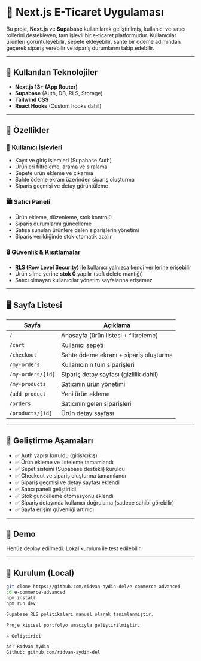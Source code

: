 # 🛒 Next.js E-Ticaret Uygulaması

Bu proje, **Next.js** ve **Supabase** kullanılarak geliştirilmiş, kullanıcı ve satıcı rollerini destekleyen, tam işlevli bir e-ticaret platformudur. Kullanıcılar ürünleri görüntüleyebilir, sepete ekleyebilir, sahte bir ödeme adımından geçerek sipariş verebilir ve sipariş durumlarını takip edebilir.

---

## 🔧 Kullanılan Teknolojiler

- **Next.js 13+ (App Router)**
- **Supabase** (Auth, DB, RLS, Storage)
- **Tailwind CSS**
- **React Hooks** (Custom hooks dahil)

---

## 🚀 Özellikler

### 👤 Kullanıcı İşlevleri

- Kayıt ve giriş işlemleri (Supabase Auth)
- Ürünleri filtreleme, arama ve sıralama
- Sepete ürün ekleme ve çıkarma
- Sahte ödeme ekranı üzerinden sipariş oluşturma
- Sipariş geçmişi ve detay görüntüleme

### 🛍️ Satıcı Paneli

- Ürün ekleme, düzenleme, stok kontrolü
- Sipariş durumlarını güncelleme
- Satışa sunulan ürünlere gelen siparişlerin yönetimi
- Sipariş verildiğinde stok otomatik azalır

### 🔒 Güvenlik & Kısıtlamalar

- **RLS (Row Level Security)** ile kullanıcı yalnızca kendi verilerine erişebilir
- Ürün silme yerine **stok 0** yapılır (soft delete mantığı)
- Satıcı olmayan kullanıcılar yönetim sayfalarına erişemez

---

## 🖥️ Sayfa Listesi

| Sayfa             | Açıklama                               |
| ----------------- | -------------------------------------- |
| `/`               | Anasayfa (ürün listesi + filtreleme)   |
| `/cart`           | Kullanıcı sepeti                       |
| `/checkout`       | Sahte ödeme ekranı + sipariş oluşturma |
| `/my-orders`      | Kullanıcının tüm siparişleri           |
| `/my-orders/[id]` | Sipariş detay sayfası (gizlilik dahil) |
| `/my-products`    | Satıcının ürün yönetimi                |
| `/add-product`    | Yeni ürün ekleme                       |
| `/orders`         | Satıcının gelen siparişleri            |
| `/products/[id]`  | Ürün detay sayfası                     |

---

## 🔄 Geliştirme Aşamaları

- ✅ Auth yapısı kuruldu (giriş/çıkış)
- ✅ Ürün ekleme ve listeleme tamamlandı
- ✅ Sepet sistemi (Supabase destekli) kuruldu
- ✅ Checkout ve sipariş oluşturma tamamlandı
- ✅ Sipariş geçmişi ve detay sayfası eklendi
- ✅ Satıcı paneli geliştirildi
- ✅ Stok güncelleme otomasyonu eklendi
- ✅ Sipariş detayında kullanıcı doğrulama (sadece sahibi görebilir)
- ✅ Sayfa erişim güvenliği artırıldı

---

## 📸 Demo

Henüz deploy edilmedi. Lokal kurulum ile test edilebilir.

---

## 📁 Kurulum (Local)

```bash
git clone https://github.com/ridvan-aydin-del/e-commerce-advanced
cd e-commerce-advanced
npm install
npm run dev

Supabase RLS politikaları manuel olarak tanımlanmıştır.

Proje kişisel portfolyo amacıyla geliştirilmiştir.

✍️ Geliştirici

Ad: Rıdvan Aydın
Github: github.com/ridvan-aydin-del
```
